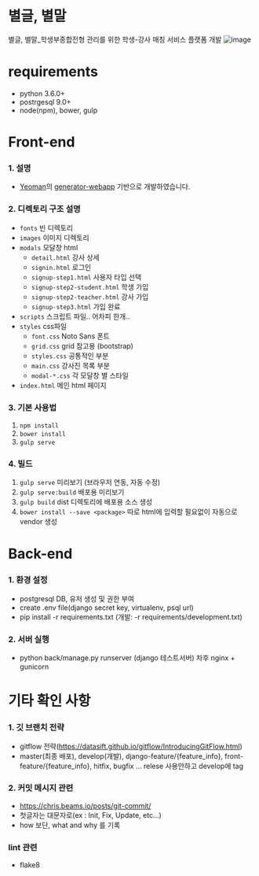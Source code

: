 별글, 별말
===
별글, 별말_학생부종합전형 관리를 위한 학생-강사 매칭 서비스 플랫폼 개발
![image](https://cloud.githubusercontent.com/assets/29164147/26825348/a11a48b0-4aef-11e7-94a0-339189f59c4f.png)

# requirements

- python 3.6.0+
- postrgesql 9.0+
- node(npm), bower, gulp

# Front-end

### 1. 설명

- [Yeoman](http://yeoman.io)의 [generator-webapp](https://github.com/yeoman/generator-webapp) 기반으로 개발하였습니다.

### 2. 디렉토리 구조 설명

- `fonts` 빈 디렉토리
- `images` 이미지 디렉토리
- `modals` 모달창 html
  - `detail.html` 강사 상세
  - `signin.html` 로그인
  - `signup-step1.html` 사용자 타입 선택
  - `signup-step2-student.html` 학생 가입
  - `signup-step2-teacher.html` 강사 가입
  - `signup-step3.html` 가입 완료
- `scripts` 스크립트 파일.. 어차피 한개..
- `styles` css파일
  - `font.css` Noto Sans 폰트
  - `grid.css` grid 참고용 (bootstrap)
  - `styles.css` 공통적인 부분
  - `main.css` 강사진 목록 부분
  - `modal-*.css` 각 모달창 별 스타일
- `index.html` 메인 html 페이지

### 3. 기본 사용법

  1. `npm install`
  2. `bower install`
  3. `gulp serve`

### 4. 빌드

  1. `gulp serve` 미리보기 (브라우저 연동, 자동 수정)
  2. `gulp serve:build` 배포용 미리보기
  3. `gulp build` dist 디렉토리에 배포용 소스 생성
  4. `bower install --save <package>` 따로 html에 입력할 필요없이 자동으로 vendor 생성

# Back-end

### 1. 환경 설정

- postgresql DB, 유저 생성 및 권한 부여
- create .env file(django secret key, virtualenv, psql url)
- pip install -r requirements.txt (개발: -r requirements/development.txt)

### 2. 서버 실행

- python back/manage.py runserver (django 테스트서버) 차후 nginx + gunicorn


# 기타 확인 사항 

### 1. 깃 브랜치 전략
- gitflow 전략(https://datasift.github.io/gitflow/IntroducingGitFlow.html)
- master(최종 배포), develop(개발), django-feature/{feature_info}, front-feature/{feature_info}, hitfix, bugfix ... relese 사용안하고 develop에 tag

### 2. 커밋 메시지 관련
- https://chris.beams.io/posts/git-commit/
- 첫글자는 대문자로(ex : Init, Fix, Update, etc...)
- how 보단, what and why 를 기록

### lint 관련
- flake8
